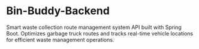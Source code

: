 # Bin-Buddy-Backend
Smart waste collection route management system API built with Spring Boot. Optimizes garbage truck routes and tracks real-time vehicle locations for efficient waste management operations.
